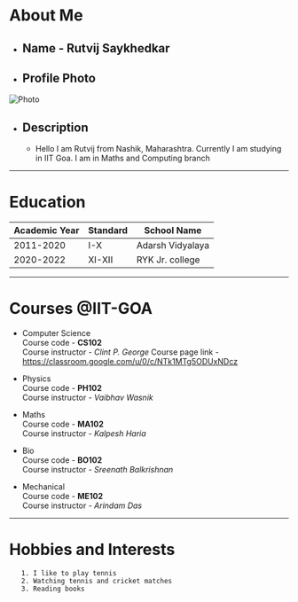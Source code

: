 # About Me

- ## Name - Rutvij Saykhedkar

- ## Profile Photo

![Photo](https://www.google.com/search?channel=fs&client=ubuntu&q=profile+picture#imgrc=GonJG9aLPTc5LM)

- ## Description
  - Hello I am Rutvij from Nashik, Maharashtra. Currently I am studying in IIT Goa. I am in Maths and Computing branch
  
 ____

# Education

| Academic Year | Standard | School Name |
| ---------     | -----    | -----       |
|2011-2020|I-X|Adarsh Vidyalaya|
|2020-2022|XI-XII|RYK Jr. college|

______

# Courses @IIT-GOA

- Computer Science\
Course code - **CS102**\
Course instructor - *Clint P. George*
Course page link - <https://classroom.google.com/u/0/c/NTk1MTg5ODUxNDcz>

- Physics\
Course code - **PH102**\
Course instructor - *Vaibhav Wasnik*

- Maths\
Course code - **MA102**\
Course instructor - *Kalpesh Haria*

- Bio\
Course code - **BO102**\
Course instructor - *Sreenath Balkrishnan*

- Mechanical\
Course code - **ME102**\
Course instructor - *Arindam Das*

---------

# Hobbies and Interests
    
       1. I like to play tennis
       2. Watching tennis and cricket matches
       3. Reading books

